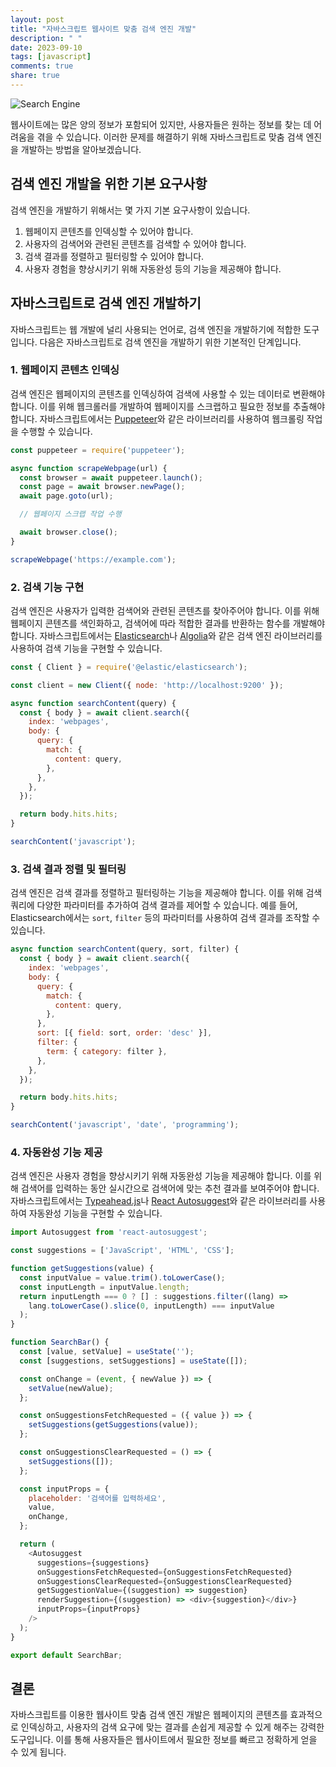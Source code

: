 ```yaml
---
layout: post
title: "자바스크립트 웹사이트 맞춤 검색 엔진 개발"
description: " "
date: 2023-09-10
tags: [javascript]
comments: true
share: true
---
```


![Search Engine](search_engine.jpg)

웹사이트에는 많은 양의 정보가 포함되어 있지만, 사용자들은 원하는 정보를 찾는 데 어려움을 겪을 수 있습니다. 이러한 문제를 해결하기 위해 자바스크립트로 맞춤 검색 엔진을 개발하는 방법을 알아보겠습니다.

## 검색 엔진 개발을 위한 기본 요구사항

검색 엔진을 개발하기 위해서는 몇 가지 기본 요구사항이 있습니다.

1. 웹페이지 콘텐츠를 인덱싱할 수 있어야 합니다.
2. 사용자의 검색어와 관련된 콘텐츠를 검색할 수 있어야 합니다.
3. 검색 결과를 정렬하고 필터링할 수 있어야 합니다.
4. 사용자 경험을 향상시키기 위해 자동완성 등의 기능을 제공해야 합니다.

## 자바스크립트로 검색 엔진 개발하기

자바스크립트는 웹 개발에 널리 사용되는 언어로, 검색 엔진을 개발하기에 적합한 도구입니다. 다음은 자바스크립트로 검색 엔진을 개발하기 위한 기본적인 단계입니다.

### 1. 웹페이지 콘텐츠 인덱싱

검색 엔진은 웹페이지의 콘텐츠를 인덱싱하여 검색에 사용할 수 있는 데이터로 변환해야 합니다. 이를 위해 웹크롤러를 개발하여 웹페이지를 스크랩하고 필요한 정보를 추출해야 합니다. 자바스크립트에서는 [Puppeteer](https://pptr.dev/)와 같은 라이브러리를 사용하여 웹크롤링 작업을 수행할 수 있습니다.

```javascript
const puppeteer = require('puppeteer');

async function scrapeWebpage(url) {
  const browser = await puppeteer.launch();
  const page = await browser.newPage();
  await page.goto(url);

  // 웹페이지 스크랩 작업 수행

  await browser.close();
}

scrapeWebpage('https://example.com');
```

### 2. 검색 기능 구현

검색 엔진은 사용자가 입력한 검색어와 관련된 콘텐츠를 찾아주어야 합니다. 이를 위해 웹페이지 콘텐츠를 색인화하고, 검색어에 따라 적합한 결과를 반환하는 함수를 개발해야 합니다. 자바스크립트에서는 [Elasticsearch](https://www.elastic.co/)나 [Algolia](https://www.algolia.com/)와 같은 검색 엔진 라이브러리를 사용하여 검색 기능을 구현할 수 있습니다.

```javascript
const { Client } = require('@elastic/elasticsearch');

const client = new Client({ node: 'http://localhost:9200' });

async function searchContent(query) {
  const { body } = await client.search({
    index: 'webpages',
    body: {
      query: {
        match: {
          content: query,
        },
      },
    },
  });

  return body.hits.hits;
}

searchContent('javascript');
```

### 3. 검색 결과 정렬 및 필터링

검색 엔진은 검색 결과를 정렬하고 필터링하는 기능을 제공해야 합니다. 이를 위해 검색 쿼리에 다양한 파라미터를 추가하여 검색 결과를 제어할 수 있습니다. 예를 들어, Elasticsearch에서는 `sort`, `filter` 등의 파라미터를 사용하여 검색 결과를 조작할 수 있습니다.

```javascript
async function searchContent(query, sort, filter) {
  const { body } = await client.search({
    index: 'webpages',
    body: {
      query: {
        match: {
          content: query,
        },
      },
      sort: [{ field: sort, order: 'desc' }],
      filter: {
        term: { category: filter },
      },
    },
  });

  return body.hits.hits;
}

searchContent('javascript', 'date', 'programming');
```

### 4. 자동완성 기능 제공

검색 엔진은 사용자 경험을 향상시키기 위해 자동완성 기능을 제공해야 합니다. 이를 위해 검색어를 입력하는 동안 실시간으로 검색어에 맞는 추천 결과를 보여주어야 합니다. 자바스크립트에서는 [Typeahead.js](https://github.com/corejavascript/typeahead.js)나 [React Autosuggest](https://github.com/moroshko/react-autosuggest)와 같은 라이브러리를 사용하여 자동완성 기능을 구현할 수 있습니다.

```javascript
import Autosuggest from 'react-autosuggest';

const suggestions = ['JavaScript', 'HTML', 'CSS'];

function getSuggestions(value) {
  const inputValue = value.trim().toLowerCase();
  const inputLength = inputValue.length;
  return inputLength === 0 ? [] : suggestions.filter((lang) =>
    lang.toLowerCase().slice(0, inputLength) === inputValue
  );
}

function SearchBar() {
  const [value, setValue] = useState('');
  const [suggestions, setSuggestions] = useState([]);

  const onChange = (event, { newValue }) => {
    setValue(newValue);
  };

  const onSuggestionsFetchRequested = ({ value }) => {
    setSuggestions(getSuggestions(value));
  };

  const onSuggestionsClearRequested = () => {
    setSuggestions([]);
  };

  const inputProps = {
    placeholder: '검색어를 입력하세요',
    value,
    onChange,
  };

  return (
    <Autosuggest
      suggestions={suggestions}
      onSuggestionsFetchRequested={onSuggestionsFetchRequested}
      onSuggestionsClearRequested={onSuggestionsClearRequested}
      getSuggestionValue={(suggestion) => suggestion}
      renderSuggestion={(suggestion) => <div>{suggestion}</div>}
      inputProps={inputProps}
    />
  );
}

export default SearchBar;
```

## 결론

자바스크립트를 이용한 웹사이트 맞춤 검색 엔진 개발은 웹페이지의 콘텐츠를 효과적으로 인덱싱하고, 사용자의 검색 요구에 맞는 결과를 손쉽게 제공할 수 있게 해주는 강력한 도구입니다. 이를 통해 사용자들은 웹사이트에서 필요한 정보를 빠르고 정확하게 얻을 수 있게 됩니다.
